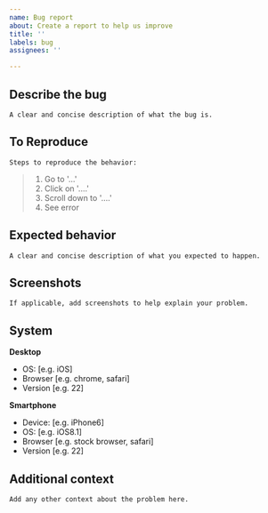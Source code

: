```yaml
---
name: Bug report
about: Create a report to help us improve
title: ''
labels: bug
assignees: ''

---
```


## Describe the bug
``A clear and concise description of what the bug is.``

## To Reproduce
``Steps to reproduce the behavior:``
> 1. Go to '...'
> 2. Click on '....'
> 3. Scroll down to '....'
> 4. See error

## Expected behavior
``A clear and concise description of what you expected to happen.``

## Screenshots
``If applicable, add screenshots to help explain your problem.``

## System
**Desktop**
 - OS: [e.g. iOS]
 - Browser [e.g. chrome, safari]
 - Version [e.g. 22]

**Smartphone**
 - Device: [e.g. iPhone6]
 - OS: [e.g. iOS8.1]
 - Browser [e.g. stock browser, safari]
 - Version [e.g. 22]

## Additional context
``Add any other context about the problem here.``
